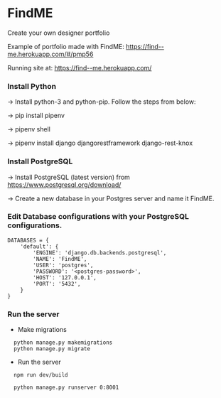 # FindME
Create your own designer portfolio

Example of portfolio made with FindME: https://find--me.herokuapp.com/#/pmp56

Running site at: https://find--me.herokuapp.com/

### Install Python
-> Install python-3 and python-pip. Follow the steps from below:

-> pip install pipenv

-> pipenv shell

-> pipenv install django djangorestframework django-rest-knox

### Install PostgreSQL
-> Install PostgreSQL (latest version) from https://www.postgresql.org/download/

-> Create a new database in your Postgres server and name it FindME.

### Edit Database configurations with your PostgreSQL configurations.
```
DATABASES = {
    'default': {
        'ENGINE': 'django.db.backends.postgresql',
        'NAME': 'FindME',
        'USER': 'postgres',
        'PASSWORD': '<postgres-password>',
        'HOST': '127.0.0.1',
        'PORT': '5432',
    }
}
```


### Run the server
  * Make migrations
  ```
    python manage.py makemigrations
    python manage.py migrate
  ```

  * Run the server
  ```
    npm run dev/build
  ```
  
  ```
    python manage.py runserver 0:8001
  ```
  
